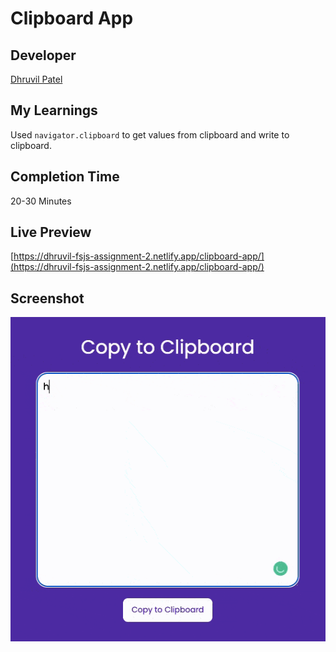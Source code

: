 # Clipboard App

## Developer
[Dhruvil Patel](https://github.com/dhruvilxcode)

## My Learnings
Used `navigator.clipboard` to get values from clipboard and write to clipboard.

## Completion Time
20-30 Minutes

## Live Preview
[https://dhruvil-fsjs-assignment-2.netlify.app/clipboard-app/](https://dhruvil-fsjs-assignment-2.netlify.app/clipboard-app/)

## Screenshot
![image](./copy-to-clipboard.gif)
